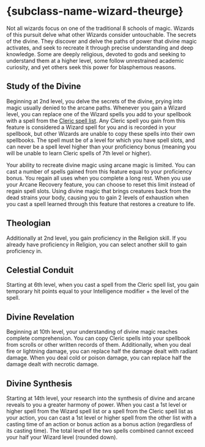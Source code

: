 # {subclass-name-wizard-theurge}

Not all wizards focus on one of the traditional 8 schools of magic.
Wizards of this pursuit delve what other Wizards consider untouchable.
The secrets of the divine.
They discover and delve the paths of power that divine magic activates, and seek to recreate it through precise understanding and deep knowledge.
Some are deeply religious, devoted to gods and seeking to understand them at a higher level, some follow unrestrained academic curiosity, and yet others seek this power for blasphemous reasons.

## Study of the Divine
Beginning at 2nd level, you delve the secrets of the divine, prying into magic usually denied to the arcane paths.
Whenever you gain a Wizard level, you can replace one of the Wizard spells you add to your spellbook with a spell from the [Cleric spell list](#spell-list-cleric).
Any Cleric spell you gain from this feature is considered a Wizard spell for you and is recorded in your spellbook, but other Wizards are unable to copy these spells into their own spellbooks.
The spell must be of a level for which you have spell slots, and can never be a spell level higher than your proficiency bonus (meaning you will be unable to learn Cleric spells of 7th level or higher).

Your ability to recreate divine magic using arcane magic is limited.
You can cast a number of spells gained from this feature equal to your proficiency bonus.
You regain all uses when you complete a long rest. When you use your Arcane Recovery feature, you can choose to reset this limit instead of regain spell slots.
Using divine magic that brings creatures back from the dead strains your body, causing you to gain 2 levels of exhaustion when you cast a spell learned through this feature that restores a creature to life.

## Theologian
Additionally at 2nd level, you gain proficiency in the Religion skill.
If you already have proficiency in Religion, you can select another skill to gain proficiency in.

## Celestial Conduit
Starting at 6th level, when you cast a spell from the Cleric spell list, you gain temporary hit points equal to your Intelligence modifier + the level of the spell.

## Divine Revelation
Beginning at 10th level, your understanding of divine magic reaches complete comprehension.
You can copy Cleric spells into your spellbook from scrolls or other written records of them.
Additionally, when you deal fire or lightning damage, you can replace half the damage dealt with radiant damage. When you deal cold or poison damage, you can replace half the damage dealt with necrotic damage.

## Divine Synthesis
Starting at 14th level, your research into the synthesis of divine and arcane reveals to you a greater harmony of power.
When you cast a 1st level or higher spell from the Wizard spell list or a spell from the Cleric spell list as your action, you can cast a 1st level or higher spell from the other list with a casting time of an action or bonus action as a bonus action (regardless of its casting time).
The total level of the two spells combined cannot exceed your half your Wizard level (rounded down).
